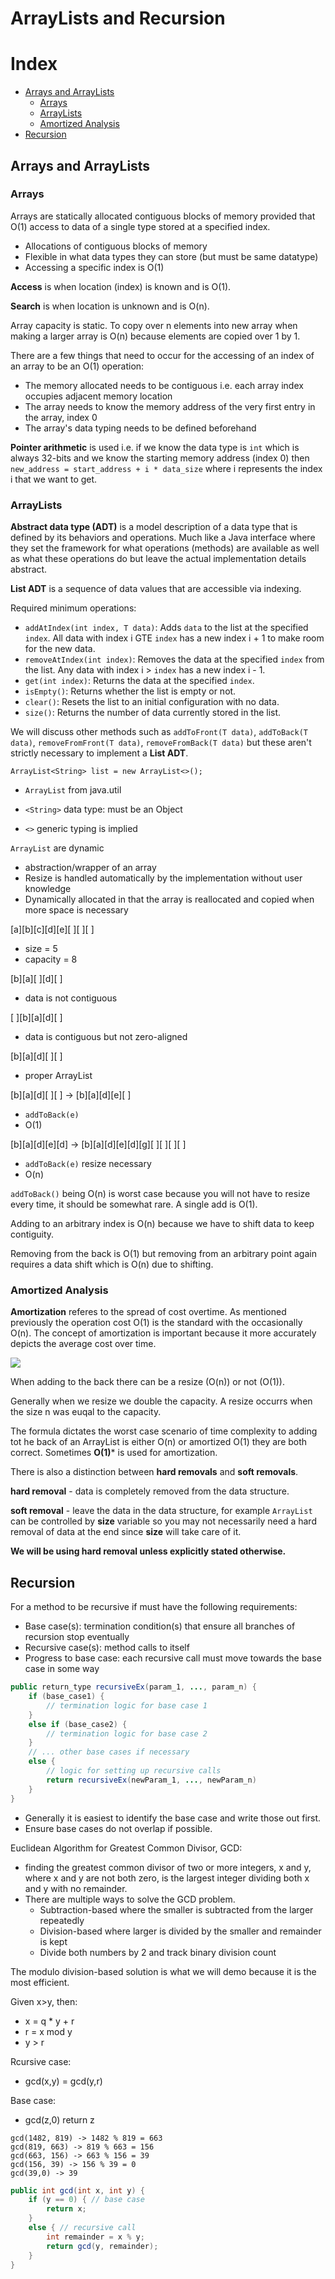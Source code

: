 # ArrayLists and Recursion

# Index

- [Arrays and ArrayLists](#arrays-and-arraylists)
    - [Arrays](#arrays)
    - [ArrayLists](#arraylists)
    - [Amortized Analysis](#amortized-analysis)
- [Recursion](#recursion)

## Arrays and ArrayLists

### Arrays

Arrays are statically allocated contiguous blocks of memory provided that O(1) access to data of a single type stored at a specified index.

- Allocations of contiguous blocks of memory
- Flexible in what data types they can store (but must be same datatype)
- Accessing a specific index is O(1)

**Access** is when location (index) is known and is O(1).

**Search** is when location is unknown and is O(n).

Array capacity is static. To copy over n elements into new array when making a larger array is O(n) because elements are copied over 1 by 1.

There are a few things that need to occur for the accessing of an index of an array to be an O(1) operation:
- The memory allocated needs to be contiguous i.e. each array index occupies adjacent memory location
- The array needs to know the memory address of the very first entry in the array, index 0
- The array's data typing needs to be defined beforehand

**Pointer arithmetic** is used i.e. if we know the data type is `int` which is always 32-bits and we know the starting memory address (index 0) then `new_address = start_address + i * data_size` where i represents the index i that we want to get.

### ArrayLists

**Abstract data type (ADT)** is a model description of a data type that is defined by its behaviors and operations. Much like a Java interface where they set the framework for what operations (methods) are available as well as what these operations do but leave the actual implementation details abstract.

**List ADT** is a sequence of data values that are accessible via indexing.

Required minimum operations:

- `addAtIndex(int index, T data)`: Adds `data` to the list at the specified `index`. All data with index i GTE `index` has a new index i + 1 to make room for the new data.
- `removeAtIndex(int index)`: Removes the data at the specified `index` from the list. Any data with index i > `index` has a new index i - 1.
- `get(int index)`: Returns the data at the specified `index`.
- `isEmpty()`: Returns whether the list is empty or not.
- `clear()`: Resets the list to an initial configuration with no data.
- `size()`: Returns the number of data currently stored in the list.

We will discuss other methods such as `addToFront(T data)`, `addToBack(T data)`, `removeFromFront(T data)`, `removeFromBack(T data)` but these aren't strictly necessary to implement a **List ADT**.

`ArrayList<String> list = new ArrayList<>();`

- `ArrayList` from java.util

- `<String>` data type: must be an Object

- `<>` generic typing is implied

`ArrayList` are dynamic

- abstraction/wrapper of an array
- Resize is handled automatically by the implementation without user knowledge
- Dynamically allocated in that the array is reallocated and copied when more space is necessary

[a][b][c][d][e][ ][ ][ ]
- size = 5
- capacity = 8

[b][a][ ][d][ ]
- data is not contiguous

[ ][b][a][d][ ]
- data is contiguous but not zero-aligned

[b][a][d][ ][ ]
- proper ArrayList

[b][a][d][ ][ ] -> [b][a][d][e][ ]
- `addToBack(e)`
- O(1)

[b][a][d][e][d] -> [b][a][d][e][d][g][ ][ ][ ][ ]
- `addToBack(e)` resize necessary
- O(n)

`addToBack()` being O(n) is worst case because you will not have to resize every time, it should be somewhat rare. A single add is O(1).

Adding to an arbitrary index is O(n) because we have to shift data to keep contiguity.

Removing from the back is O(1) but removing from an arbitrary point again requires a data shift which is O(n) due to shifting.

### Amortized Analysis

**Amortization** referes to the spread of cost overtime. As mentioned previously the operation cost O(1) is the standard with the occasionally O(n). The concept of amortization is important because it more accurately depicts the average cost over time.

![](/ArrayLists,%20LinkedLists,%20Stacks%20and%20Queues/1_arrays_arraylists/images/AmortizedCost.png)

When adding to the back there can be a resize (O(n)) or not (O(1)).

Generally when we resize we double the capacity. A resize occurrs when the size n was euqal to the capacity. 

The formula dictates the worst case scenario of time complexity to adding tot he back of an ArrayList is either O(n) or amortized O(1) they are both correct. Sometimes **O(1)*** is used for amortization.

There is also a distinction between **hard removals** and **soft removals**. 

**hard removal** - data is completely removed from the data structure.

**soft removal** - leave the data in the data structure, for example `ArrayList` can be controlled by **size** variable so you may not necessarily need a hard removal of data at the end since **size** will take care of it.

**We will be using hard removal unless explicitly stated otherwise.**

## Recursion

For a method to be recursive if must have the following requirements:

- Base case(s): termination condition(s) that ensure all branches of recursion stop eventually
- Recursive case(s): method calls to itself
- Progress to base case: each recursive call must move towards the base case in some way

```java
public return_type recursiveEx(param_1, ..., param_n) {
    if (base_case1) {
        // termination logic for base case 1
    } 
    else if (base_case2) {
        // termination logic for base case 2
    } 
    // ... other base cases if necessary
    else {
        // logic for setting up recursive calls
        return recursiveEx(newParam_1, ..., newParam_n)
    }
}
```

- Generally it is easiest to identify the base case and write those out first.
- Ensure base cases do not overlap if possible.

Euclidean Algorithm for Greatest Common Divisor, GCD:
- finding the greatest common divisor of two or more integers, x and y, where x and y are not both zero, is the largest integer dividing both x and y with no remainder.
- There are multiple ways to solve the GCD problem.
    - Subtraction-based where the smaller is subtracted from the larger repeatedly
    - Division-based where larger is divided by the smaller and remainder is kept
    - Divide both numbers by 2 and track binary division count

The modulo division-based solution is what we will demo because it is the most efficient.

Given x>y, then:
- x = q * y + r
- r = x mod y
- y > r

Rcursive case:
- gcd(x,y) = gcd(y,r)

Base case:
- gcd(z,0) return z

```
gcd(1482, 819) -> 1482 % 819 = 663
gcd(819, 663) -> 819 % 663 = 156
gcd(663, 156) -> 663 % 156 = 39
gcd(156, 39) -> 156 % 39 = 0
gcd(39,0) -> 39
```

```java
public int gcd(int x, int y) {
    if (y == 0) { // base case
        return x;
    }
    else { // recursive call
        int remainder = x % y;
        return gcd(y, remainder);
    }
}

```